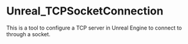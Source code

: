 # Unreal_TCPSocketConnection
This is a tool to configure a TCP server in Unreal Engine to connect to through a socket.
